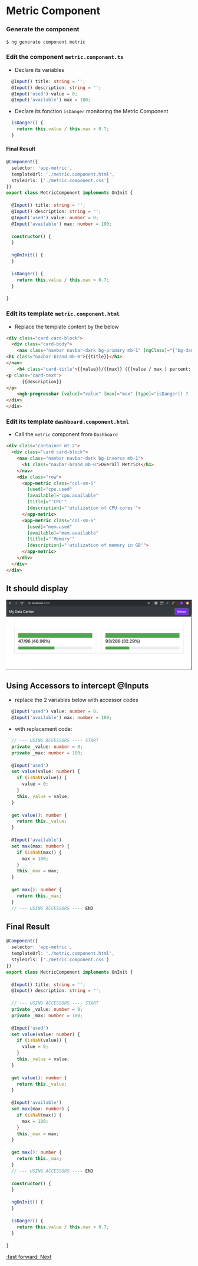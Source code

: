 # Metric Component

### Generate the component

```
$ ng generate component metric
```

### Edit the component `metric.component.ts`

* Declare its variables

```typescript
  @Input() title: string = '';
  @Input() description: string = '';
  @Input('used') value = 0;
  @Input('available') max = 100;
```

* Declare its fonction `isDanger` monitoring the Metric Component

```typescript
  isDanger() {
    return this.value / this.max > 0.7;
  }
```

#### Final Result

```typescript
@Component({
  selector: 'app-metric',
  templateUrl: './metric.component.html',
  styleUrls: ['./metric.component.css']
})
export class MetricComponent implements OnInit {

  @Input() title: string = '';
  @Input() description: string = '';
  @Input('used') value: number = 0;
  @Input('available') max: number = 100;

  constructor() {
  }

  ngOnInit() {
  }

  isDanger() {
    return this.value / this.max > 0.7;
  }

}

```

### Edit its template `metric.component.html`

* Replace the template content by the below

```html
<div class="card card-block">
  <div class="card-body">
    <nav class="navbar navbar-dark bg-primary mb-1" [ngClass]="{'bg-danger': isDanger(), 'bg-success': !isDanger()}">     
<h1 class="navbar-brand mb-0">{{title}}</h1>     
</nav>
    <h4 class="card-title">{{value}}/{{max}} ({{value / max | percent:'1.0-2'}})</h4>     
<p class="card-text">
      {{description}}     
</p>
    <ngb-progressbar [value]="value" [max]="max" [type]="isDanger() ? 'danger' : 'success'"></ngb-progressbar>     
</div>
</div>
```

### Edit its template `dashboard.component.html`

* Call the `metric` component from `Dashboard`

```html
<div class="container mt-2">
  <div class="card card-block">
    <nav class="navbar navbar-dark bg-inverse mb-1">
      <h1 class="navbar-brand mb-0">Overall Metrics</h1>
    </nav>
    <div class="row">
      <app-metric class="col-sm-6"     
        [used]="cpu.used"     
        [available]="cpu.available"     
        [title]="'CPU'"     
        [description]="'utilization of CPU cores'">     
      </app-metric>     
      <app-metric class="col-sm-6"     
        [used]="mem.used"     
        [available]="mem.available"     
        [title]="'Memory'"     
        [description]="'utilization of memory in GB'">     
      </app-metric>     
    </div>
  </div>
</div>
```

## It should display

![image](../images/metric.png)


## Using Accessors to intercept @Inputs

* replace the 2 variables below with accessor codes

```typescript
  @Input('used') value: number = 0;
  @Input('available') max: number = 100;
```

* with replacement code:

```typescript
  // --- USING ACCESSORS ---- START
  private _value: number = 0;
  private _max: number = 100;

  @Input('used')
  set value(value: number) {
    if (isNaN(value)) {
      value = 0;
    }
    this._value = value;
  }

  get value(): number {
    return this._value;
  }

  @Input('available')
  set max(max: number) {
    if (isNaN(max)) {
      max = 100;
    }
    this._max = max;
  }

  get max(): number {
    return this._max;
  }
  // --- USING ACCESSORS ---- END
```

## Final Result

```typescript
@Component({
  selector: 'app-metric',
  templateUrl: './metric.component.html',
  styleUrls: ['./metric.component.css']
})
export class MetricComponent implements OnInit {

  @Input() title: string = '';
  @Input() description: string = '';

  // --- USING ACCESSORS ---- START
  private _value: number = 0;
  private _max: number = 100;

  @Input('used')
  set value(value: number) {
    if (isNaN(value)) {
      value = 0;
    }
    this._value = value;
  }

  get value(): number {
    return this._value;
  }

  @Input('available')
  set max(max: number) {
    if (isNaN(max)) {
      max = 100;
    }
    this._max = max;
  }

  get max(): number {
    return this._max;
  }
  // --- USING ACCESSORS ---- END

  constructor() {
  }

  ngOnInit() {
  }

  isDanger() {
    return this.value / this.max > 0.7;
  }

}
```

[:fast forward: Next ](node.md)
